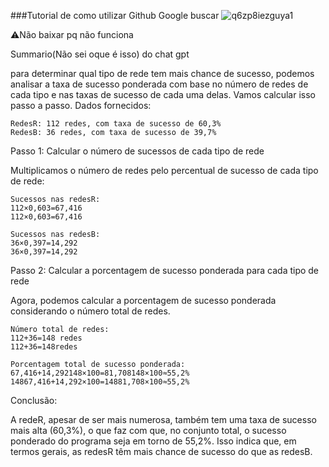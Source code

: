 ###Tutorial de como utilizar Github Google buscar
![q6zp8iezguya1](https://github.com/user-attachments/assets/e3e38701-1dfc-4c72-ad09-c106b3961e3d)

⚠️Não baixar pq não funciona

Summario(Não sei oque é isso) do chat gpt

para determinar qual tipo de rede tem mais chance de sucesso, podemos analisar a taxa de sucesso ponderada com base no número de redes de cada tipo e nas taxas de sucesso de cada uma delas. Vamos calcular isso passo a passo.
Dados fornecidos:

    RedesR: 112 redes, com taxa de sucesso de 60,3%
    RedesB: 36 redes, com taxa de sucesso de 39,7%

Passo 1: Calcular o número de sucessos de cada tipo de rede

Multiplicamos o número de redes pelo percentual de sucesso de cada tipo de rede:

    Sucessos nas redesR:
    112×0,603=67,416
    112×0,603=67,416

    Sucessos nas redesB:
    36×0,397=14,292
    36×0,397=14,292

Passo 2: Calcular a porcentagem de sucesso ponderada para cada tipo de rede

Agora, podemos calcular a porcentagem de sucesso ponderada considerando o número total de redes.

    Número total de redes:
    112+36=148 redes
    112+36=148redes

    Porcentagem total de sucesso ponderada:
    67,416+14,292148×100=81,708148×100≈55,2%
    14867,416+14,292​×100=14881,708​×100≈55,2%

Conclusão:

A redeR, apesar de ser mais numerosa, também tem uma taxa de sucesso mais alta (60,3%), o que faz com que, no conjunto total, o sucesso ponderado do programa seja em torno de 55,2%. Isso indica que, em termos gerais, as redesR têm mais chance de sucesso do que as redesB.